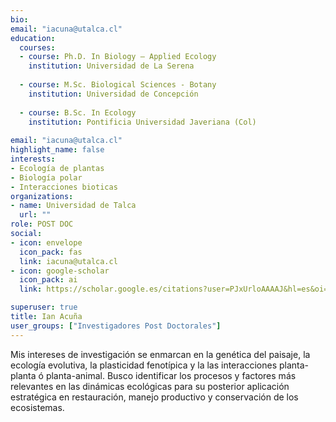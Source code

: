 ```yaml
---
bio: 
email: "iacuna@utalca.cl"
education:
  courses:
  - course: Ph.D. In Biology – Applied Ecology
    institution: Universidad de La Serena
    
  - course: M.Sc. Biological Sciences - Botany
    institution: Universidad de Concepción
    
  - course: B.Sc. In Ecology
    institution: Pontificia Universidad Javeriana (Col)
    
email: "iacuna@utalca.cl"
highlight_name: false
interests:
- Ecología de plantas
- Biología polar
- Interacciones bioticas
organizations:
- name: Universidad de Talca
  url: ""
role: POST DOC
social:
- icon: envelope
  icon_pack: fas
  link: iacuna@utalca.cl
- icon: google-scholar
  icon_pack: ai
  link: https://scholar.google.es/citations?user=PJxUrloAAAAJ&hl=es&oi=ao

superuser: true
title: Ian Acuña
user_groups: ["Investigadores Post Doctorales"]
---
```


Mis intereses de investigación se enmarcan en la genética del paisaje, la ecología evolutiva, la plasticidad fenotípica y la las interacciones planta-planta ó planta-animal. Busco identificar los procesos y factores más relevantes en las dinámicas ecológicas para su posterior aplicación estratégica en restauración, manejo productivo y conservación de los ecosistemas.
